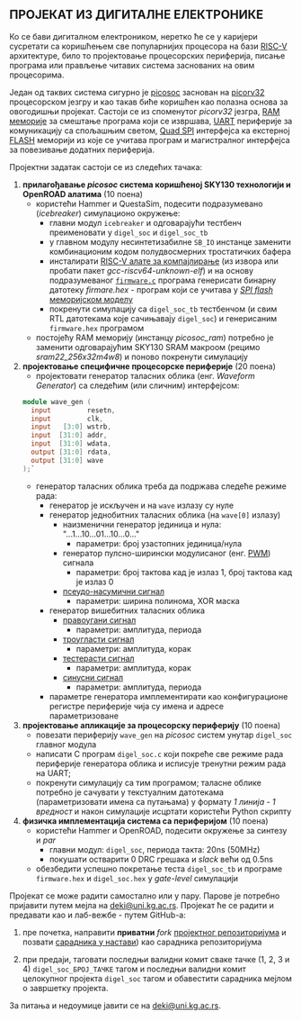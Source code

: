 ## ПРОЈЕКАТ ИЗ ДИГИТАЛНЕ ЕЛЕКТРОНИКЕ

Ко се бави дигиталном електроником, неретко ће се у каријери сусретати са коришћењем све популарнијих процесора на бази [RISC-V](https://en.wikipedia.org/wiki/RISC-V) архитектуре, било то пројектовање процесорских периферија, писање програма или прављење читавих система заснованих на овим процесорима.

Један од таквих система сигурно је [picosoc](https://github.com/YosysHQ/picorv32/tree/main/picosoc) заснован на  [picorv32](https://github.com/YosysHQ/picorv32) процесорском језгру и као такав биће коришћен као полазна основа за овогодишњи пројекат. Састоји се из споменутог *picorv32* језгра, [RAM меморије](https://en.wikipedia.org/wiki/Random-access_memory) за смештање програма који се извршава, [UART](https://en.wikipedia.org/wiki/Universal_asynchronous_receiver-transmitter) периферије за комуникацију са спољашњим светом, [Quad SPI](https://en.wikipedia.org/wiki/Serial_Peripheral_Interface#Quad_SPI` ) интерфејса ка екстерној [FLASH](https://en.wikipedia.org/wiki/Flash_memory) меморији из које се учитава програм и магистралног интерфејса за повезивање додатних периферија.

Пројектни задатак састоји се из следећих тачака:

1. **прилагођавање *picosoc* система коришћеној SKY130 технологији и OpenROAD алатима** (10 поена)
    - користећи Hammer и QuestaSim, подесити подразумевано (*icebreaker*) симулационо окружење:
        - главни модул `icebreaker` и одговарајући тестбенч преименовати у `digel_soc` и `digel_soc_tb`
        - у главном модулу несинтетизабилне `SB_IO` инстанце заменити комбинационим кодом полудвосмерних тростатичких бафера
        - инсталирати [RISC-V алате за компајлирање](https://github.com/riscv-collab/riscv-gnu-toolchain) (из извора или пробати пакет *gcc-riscv64-unknown-elf*) и на основу подразумеваног [`firmware.c`](https://github.com/YosysHQ/picorv32/blob/main/picosoc/firmware.c) програма генерисати бинарну датотеку *firmare.hex* - програм који се учитава у [*SPI flash* меморијском моделу](https://github.com/YosysHQ/picorv32/blob/main/picosoc/spiflash.v)
        - покренути симулацију са `digel_soc_tb` тестбенчом (и свим RTL датотекама које сачињавају `digel_soc`) и генерисаним `firmware.hex` програмом
    - постојећу RAM меморију (инстанцу *picosoc_ram*) потребно је заменити одговарајућим SKY130 SRAM макроом (рецимо *sram22_256x32m4w8*) и поново покренути симулацију
2. **пројектовање специфичне процесорске периферије** (20 поена)
    - пројектовати генератор таласних облика (енг. *Waveform Generator*) са следећим (или сличним) интерфејсом:
    ```verilog
    module wave_gen (
      input         resetn,
      input         clk,
      input   [3:0] wstrb,
      input  [31:0] addr,
      input  [31:0] wdata,
      output [31:0] rdata,
      output [31:0] wave
    );`
    ```
    - генератор таласних облика треба да подржава следеће режиме рада:
        - генератор је искључен и на `wave` излазу су нуле
        - генератор једнобитних таласних облика (на `wave[0]` излазу)
            - наизменични генератор јединица и нула: "...1...10...01...10...0..."
                - параметри: број узастопних јединица/нула
            - генератор пулсно-ширински модулисаног (енг. [PWM](https://en.wikipedia.org/wiki/Pulse-width_modulation)) сигнала
                - параметри: број тактова кад је излаз 1, број тактова кад је излаз 0
            - [псеудо-насумични сигнал](https://en.wikipedia.org/wiki/Linear-feedback_shift_register)
                - параметри: ширина полинома, XOR маска
        - генератор вишебитних таласних облика
            - [правоугани сигнал](https://en.wikipedia.org/wiki/Square_wave_(waveform))
                - параметри: амплитуда, периода
            - [троугласти сигнал](https://en.wikipedia.org/wiki/Triangle_wave)
                - параметри: амплитуда, корак
            - [тестерасти сигнал](https://en.wikipedia.org/wiki/Sawtooth_wave)
                - параметри: амплитуда, корак
            - [синусни сигнал](https://en.wikipedia.org/wiki/Sine_wave)
                - параметри: амплитуда, периода
        - параметре генератора имплементирати као конфигурационе регистре периферије чија су имена и адресе параметризоване
3. **пројектовање апликације за процесорску периферију** (10 поена)
    - повезати периферију `wave_gen` на *picosoc* систем унутар `digel_soc` главног модула
    - написати C програм `digel_soc.c` који покреће све режиме рада периферије генератора облика и исписује тренутни режим рада на UART;
    - покренути симулацију са тим програмом; таласне облике потребно је сачувати у текстуалним датотекама (параметризовати имена са путањама) у формату *1 линија - 1 вредност* и након симулације исцртати користећи Python скрипту
4. **физичка имплементација система са периферијом** (10 поена)
    - користећи Hammer и OpenROAD, подесити окружење за синтезу и *par*
        - главни модул: `digel_soc`, периода такта: 20ns (50MHz)
        - покушати остварити 0 DRC грешака и *slack* већи од 0.5ns
    - обезбедити успешно покретање теста `digel_soc_tb` и програме `firmware.hex` и `digel_soc.hex` у *gate-level* симулацији

Пројекат се може радити самостално или у пару. Парове је потребно пријавити путем мејла на deki@uni.kg.ac.rs. Пројекат ће се радити и предавати као и лаб-вежбе - путем GitHub-а:

1) пре почетка, направити **приватни** *fork* [пројектног репозиторијума](https://github.com/elektrotehnika/digel-asic-project-fa24) и позвати [сарадника у настави](https://github.com/baywatcher)) као сарадника репозиторијума

2) при предаји, таговати последњи валидни комит сваке тачке (1, 2, 3 и 4) `digel_soc_БРОЈ_ТАЧКЕ` тагом и последњи валидни комит целокупног пројекта `digel_soc` тагом и обавестити сарадника мејлом о завршетку пројекта.

За питања и недоумице јавити се на deki@uni.kg.ac.rs.
